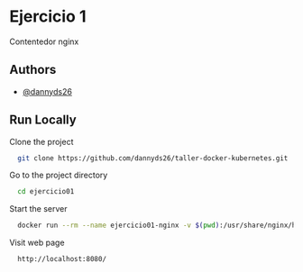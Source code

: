 
# Ejercicio 1

Contentedor nginx


## Authors

- [@dannyds26](https://www.github.com/dannyds26)


## Run Locally

Clone the project

```bash
  git clone https://github.com/dannyds26/taller-docker-kubernetes.git
```

Go to the project directory

```bash
  cd ejercicio01
```

Start the server

```bash
  docker run --rm --name ejercicio01-nginx -v $(pwd):/usr/share/nginx/html:ro -d -p 8080:80 nginx
```

Visit web page

```bash
  http://localhost:8080/
```

